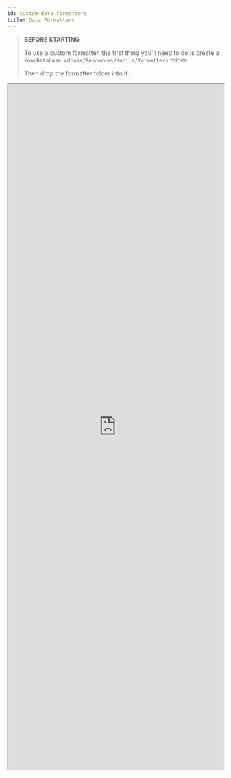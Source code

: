 ```yaml
---
id: custom-data-formatters
title: Data Formatters
---
```


> **BEFORE STARTING**
> 
> To use a custom formatter, the first thing you'll need to do is create a `YourDatabase.4dbase/Resources/Mobile/formatters` folder.
> 
> Then drop the formatter folder into it.


<div markdown="1">

<iframe src="https://4d-for-ios.github.io/gallery/#/type/formatter/picker/0" scrolling="no" height="1600" width="100%"></iframe>
</div>